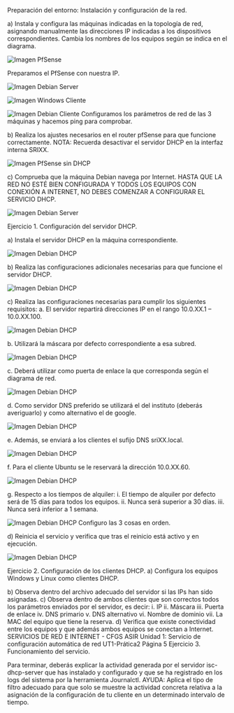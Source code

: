 Preparación del entorno: Instalación y configuración de la red. 

a) Instala y configura las máquinas indicadas en la topología de red, asignando manualmente 
las direcciones IP indicadas a los dispositivos correspondientes. Cambia los nombres de los 
equipos según se indica en el diagrama. 

![Imagen PfSense](Tarea2/Captura1.PNG)

Preparamos el PfSense con nuestra IP.

![Imagen Debian Server](Tarea2/Captura2.PNG)

![Imagen Windows Cliente](Tarea2/Captura3.PNG)

![Imagen Debian Cliente](Tarea2/Captura4.PNG)
Configuramos los parámetros de red de las 3 máquinas y hacemos ping para comprobar.

b) Realiza los ajustes necesarios en el router pfSense para que funcione correctamente. NOTA: 
Recuerda desactivar el servidor DHCP en la interfaz interna SRIXX.

![Imagen PfSense sin DHCP](Tarea2/Captura5.PNG)

c) Comprueba que la máquina Debian navega por Internet. 
HASTA QUE LA RED NO ESTÉ BIEN CONFIGURADA Y TODOS LOS EQUIPOS CON 
CONEXIÓN A INTERNET, NO DEBES COMENZAR A CONFIGURAR EL SERVICIO 
DHCP.

![Imagen Debian Server](Tarea2/Captura6.PNG)

Ejercicio 1. Configuración del servidor DHCP. 

a) Instala el servidor DHCP en la máquina correspondiente. 

![Imagen Debian DHCP](Tarea2/Captura7.PNG)

b) Realiza las configuraciones adicionales necesarias para que funcione el servidor DHCP. 

![Imagen Debian DHCP](Tarea2/Captura8.PNG)

c) Realiza las configuraciones necesarias para cumplir los siguientes requisitos: 
a. El servidor repartirá direcciones IP en el rango 10.0.XX.1 – 10.0.XX.100. 

![Imagen Debian DHCP](Tarea2/Captura9.PNG)

b. Utilizará la máscara por defecto correspondiente a esa subred. 

![Imagen Debian DHCP](Tarea2/Captura10.PNG)

c. Deberá utilizar como puerta de enlace la que corresponda según el 
diagrama de red. 

![Imagen Debian DHCP](Tarea2/Captura11.PNG)

d. Como servidor DNS preferido se utilizará el del instituto (deberás 
averiguarlo) y como alternativo el de google. 

![Imagen Debian DHCP](Tarea2/Captura12.PNG)

e. Además, se enviará a los clientes el sufijo DNS sriXX.local. 

![Imagen Debian DHCP](Tarea2/Captura13.PNG)

f. Para el cliente Ubuntu se le reservará la dirección 10.0.XX.60.

![Imagen Debian DHCP](Tarea2/Captura14.PNG)

g. Respecto a los tiempos de alquiler: 
i. El tiempo de alquiler por defecto será de 15 días para todos los 
equipos. 
ii. Nunca será superior a 30 días. 
iii. Nunca será inferior a 1 semana. 

![Imagen Debian DHCP](Tarea2/Captura15.PNG)
Configuro las 3 cosas en orden.

d) Reinicia el servicio y verifica que tras el reinicio está activo y en ejecución. 

![Imagen Debian DHCP](Tarea2/Captura16.PNG)

Ejercicio 2. Configuración de los clientes DHCP. 
a) Configura los equipos Windows y Linux como clientes DHCP. 



b) Observa dentro del archivo adecuado del servidor si las IPs han sido asignadas. 
c) Observa dentro de ambos clientes que son correctos todos los parámetros enviados por el 
servidor, es decir: 
i. IP 
ii. Máscara 
iii. Puerta de enlace 
iv. DNS primario 
v. DNS alternativo 
vi. Nombre de dominio 
vii. La MAC del equipo que tiene la reserva. 
d) Verifica que existe conectividad entre los equipos y que además ambos equipos se conectan 
a Internet. 
SERVICIOS DE RED E INTERNET - CFGS ASIR 
Unidad 1: Servicio de configuración automática de red
UT1-Prática2 Página 5 
Ejercicio 3. Funcionamiento del servicio. 

Para terminar, deberás explicar la actividad generada por el servidor isc-dhcp-server que has 
instalado y configurado y que se ha registrado en los logs del sistema por la herramienta 
Journalctl. 
AYUDA: Aplica el tipo de filtro adecuado para que solo se muestre la actividad concreta relativa 
a la asignación de la configuración de tu cliente en un determinado intervalo de tiempo. 
